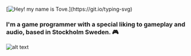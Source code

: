 [![Hey! my name is Tove.](https://readme-typing-svg.herokuapp.com/?lines=Hey!+My+name+is+Tove.;)](https://git.io/typing-svg)

### I'm a game programmer with a special liking to **gameplay** and **audio**, based in Stockholm Sweden. :video_game:

![alt text](https://github.com/[gittove]/[gittove]/blob/[main]/icons/cplusplus.svg?raw=true)
